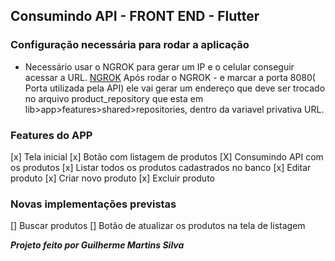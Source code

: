 

## Consumindo API - FRONT END - Flutter

### Configuração necessária para rodar a aplicação

- Necessário usar o NGROK para gerar um IP e o celular conseguir acessar a URL.
  [NGROK](https://bin.equinox.io/c/4VmDzA7iaHb/ngrok-stable-windows-amd64.zip)
  Após rodar o NGROK - e marcar a porta 8080( Porta utilizada pela API) ele vai gerar um endereço que deve ser trocado no arquivo product_repository que esta em lib>app>features>shared>repositories, dentro da variavel privativa URL.

### Features do APP

[x] Tela inicial
[x] Botão com listagem de produtos
[X] Consumindo API com os produtos
[x] Listar todos os produtos cadastrados no banco
[x] Editar produto
[x] Criar novo produto
[x] Excluir produto

### Novas implementações previstas

[] Buscar produtos
[] Botão de atualizar os produtos na tela de listagem

**_Projeto feito por Guilherme Martins Silva_**
